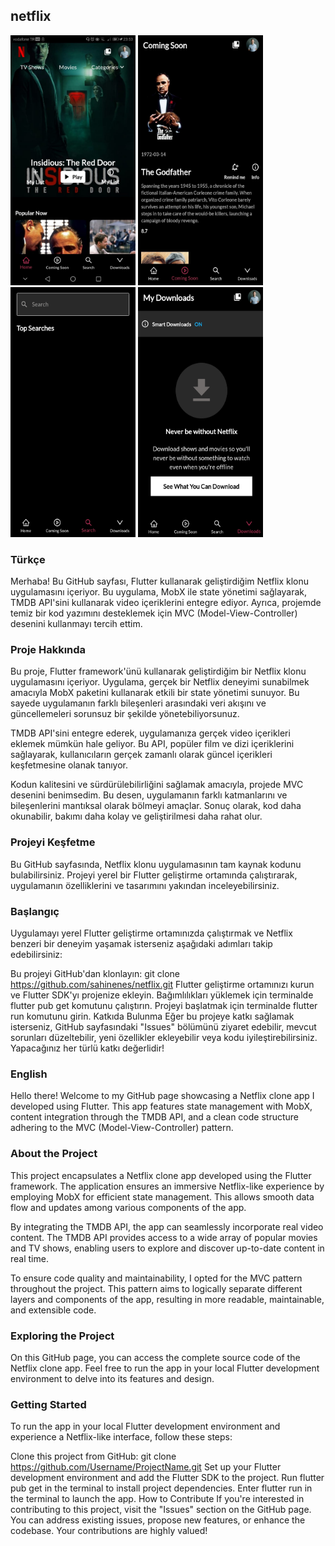 

## netflix
<p float="left">
<img src="https://github.com/sahinenes/netflix/blob/main/1.jpeg" data-canonical-src="https://github.com/sahinenes/netflix/blob/main/1.jpeg" width="200" height="400" />
<img src="https://github.com/sahinenes/netflix/blob/main/2.jpeg" data-canonical-src="https://github.com/sahinenes/netflix/blob/main/2.jpeg" width="200" height="400" />
<img src="https://github.com/sahinenes/netflix/blob/main/3.jpeg" data-canonical-src="https://github.com/sahinenes/netflix/blob/main/3.jpeg" width="200" height="400" />
<img src="https://github.com/sahinenes/netflix/blob/main/4.jpeg" data-canonical-src="https://github.com/sahinenes/netflix/blob/main/4.jpeg" width="200" height="400" />
</p>


### Türkçe
Merhaba! Bu GitHub sayfası, Flutter kullanarak geliştirdiğim Netflix klonu uygulamasını içeriyor. Bu uygulama, MobX ile state yönetimi sağlayarak, TMDB API'sini kullanarak video içeriklerini entegre ediyor. Ayrıca, projemde temiz bir kod yazımını desteklemek için MVC (Model-View-Controller) desenini kullanmayı tercih ettim.

### Proje Hakkında
Bu proje, Flutter framework'ünü kullanarak geliştirdiğim bir Netflix klonu uygulamasını içeriyor. Uygulama, gerçek bir Netflix deneyimi sunabilmek amacıyla MobX paketini kullanarak etkili bir state yönetimi sunuyor. Bu sayede uygulamanın farklı bileşenleri arasındaki veri akışını ve güncellemeleri sorunsuz bir şekilde yönetebiliyorsunuz.

TMDB API'sini entegre ederek, uygulamanıza gerçek video içerikleri eklemek mümkün hale geliyor. Bu API, popüler film ve dizi içeriklerini sağlayarak, kullanıcıların gerçek zamanlı olarak güncel içerikleri keşfetmesine olanak tanıyor.

Kodun kalitesini ve sürdürülebilirliğini sağlamak amacıyla, projede MVC desenini benimsedim. Bu desen, uygulamanın farklı katmanlarını ve bileşenlerini mantıksal olarak bölmeyi amaçlar. Sonuç olarak, kod daha okunabilir, bakımı daha kolay ve geliştirilmesi daha rahat olur.

### Projeyi Keşfetme
Bu GitHub sayfasında, Netflix klonu uygulamasının tam kaynak kodunu bulabilirsiniz. Projeyi yerel bir Flutter geliştirme ortamında çalıştırarak, uygulamanın özelliklerini ve tasarımını yakından inceleyebilirsiniz.

### Başlangıç
Uygulamayı yerel Flutter geliştirme ortamınızda çalıştırmak ve Netflix benzeri bir deneyim yaşamak isterseniz aşağıdaki adımları takip edebilirsiniz:

Bu projeyi GitHub'dan klonlayın: git clone https://github.com/sahinenes/netflix.git
Flutter geliştirme ortamınızı kurun ve Flutter SDK'yı projenize ekleyin.
Bağımlılıkları yüklemek için terminalde flutter pub get komutunu çalıştırın.
Projeyi başlatmak için terminalde flutter run komutunu girin.
Katkıda Bulunma
Eğer bu projeye katkı sağlamak isterseniz, GitHub sayfasındaki "Issues" bölümünü ziyaret edebilir, mevcut sorunları düzeltebilir, yeni özellikler ekleyebilir veya kodu iyileştirebilirsiniz. Yapacağınız her türlü katkı değerlidir!

### English

Hello there! Welcome to my GitHub page showcasing a Netflix clone app I developed using Flutter. This app features state management with MobX, content integration through the TMDB API, and a clean code structure adhering to the MVC (Model-View-Controller) pattern.

### About the Project
This project encapsulates a Netflix clone app developed using the Flutter framework. The application ensures an immersive Netflix-like experience by employing MobX for efficient state management. This allows smooth data flow and updates among various components of the app.

By integrating the TMDB API, the app can seamlessly incorporate real video content. The TMDB API provides access to a wide array of popular movies and TV shows, enabling users to explore and discover up-to-date content in real time.

To ensure code quality and maintainability, I opted for the MVC pattern throughout the project. This pattern aims to logically separate different layers and components of the app, resulting in more readable, maintainable, and extensible code.

### Exploring the Project
On this GitHub page, you can access the complete source code of the Netflix clone app. Feel free to run the app in your local Flutter development environment to delve into its features and design.

### Getting Started
To run the app in your local Flutter development environment and experience a Netflix-like interface, follow these steps:

Clone this project from GitHub: git clone https://github.com/Username/ProjectName.git
Set up your Flutter development environment and add the Flutter SDK to the project.
Run flutter pub get in the terminal to install project dependencies.
Enter flutter run in the terminal to launch the app.
How to Contribute
If you're interested in contributing to this project, visit the "Issues" section on the GitHub page. You can address existing issues, propose new features, or enhance the codebase. Your contributions are highly valued!


